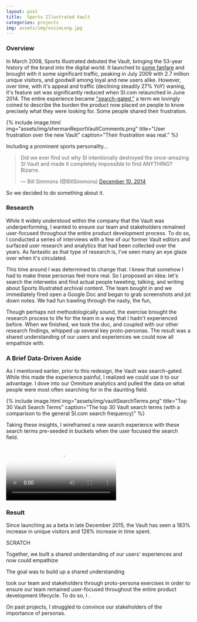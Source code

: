 ```yaml
---
layout: post
title:  Sports Illustrated Vault
categories: projects
img: assets/img/ozzieLong.jpg
---
```


### Overview
In March 2008, Sports Illustrated debuted the Vault, bringing the 53-year history of the brand into the digital world. It launched to [some fanfare](http://www.nytimes.com/2008/03/17/business/media/17mags.html?_r=0) and brought with it some significant traffic, peaking in July 2009 with 2.7 million unique visitors, and goodwill among loyal and new users alike. However, over time, with it's appeal and traffic (declining steadily 27% YoY) waning, it's feature set was significantly reduced when SI.com relaunched in June 2014. The entire experience became ["search-gated,"](https://web.archive.org/web/20140819044458/http://www.si.com/vault) a term we lovingly coined to describe the burden the product now placed on people to know precisely what they were looking for. Some people shared their frustration.

{% include image.html img="assets/img/shermanReportVaultComments.png" title="User frustration over the new Vault" caption="Their frustration was real." %}

Including a prominent sports personality…
<blockquote class="twitter-tweet" data-lang="en"><p lang="en" dir="ltr">Did we ever find out why SI intentionally destroyed the once-amazing SI Vault and made it completely impossible to find ANYTHING? Bizarre.</p>&mdash; Bill Simmons (@BillSimmons) <a href="https://twitter.com/BillSimmons/status/542703982188044288">December 10, 2014</a></blockquote>
<script async src="//platform.twitter.com/widgets.js" charset="utf-8"></script>

So we decided to do something about it.

### Research
While it widely understood within the company that the Vault was underperforming, I wanted to ensure our team and stakeholders remained user-focused throughout the entire product development process. To do so, I conducted a series of interviews with a few of our former Vault editors and surfaced user research and analytics that had been collected over the years. As fantastic as that type of research is, I've seen many an eye glaze over when it's circulated.

This time around I was determined to change that. I knew that somehow I had to make these personas feel more real. So I proposed an idea: let's search the interwebs and find actual people tweeting, talking, and writing about Sports Illustrated archival content. The team bought in and we immediately fired open a Google Doc and began to grab screenshots and jot down notes. We had fun trawling through the nasty, the fun,

Though perhaps not methodologically sound, the exercise brought the research process to life for the team in a way that I hadn't experienced before. When we finished, we took the doc, and coupled with our other research findings, whipped up several key proto-personas. The result was a shared understanding of our users and experiences we could now all empathize with.

### A Brief Data-Driven Aside
As I mentioned earlier, prior to this redesign, the Vault was search-gated. While this made the experience painful, I realized we could use it to our advantage. I dove into our Omniture analytics and pulled the data on what people were most often searching for in the daunting field.

{% include image.html img="assets/img/vaultSearchTerms.png" title="Top 30 Vault Search Terms" caption="The top 30 Vault search terms (with a comparison to the general SI.com search frequency)" %}

Taking these insights, I wireframed a new search experience with these search terms pre-seeded in buckets when the user focused the search field.

<video class="screencap" src="/assets/videos/vaultSearchSeeding.mp4" poster="/assets/img/vaultSearchTermsPoster.png" loop controls></video>


### Result
Since launching as a beta in late December 2015, the Vault has seen a 183% increase in unique visitors and 126% increase in time spent.










SCRATCH

Together, we built a shared understanding of our users' experiences and now could empathize

The goal was to build up a shared understanding


took our team and stakeholders through proto-persona exercises in order to ensure our team remained user-focused throughout the entire product development lifecycle. To do so, I .

On past projects, I struggled to convince our stakeholders of the importance of personas.
